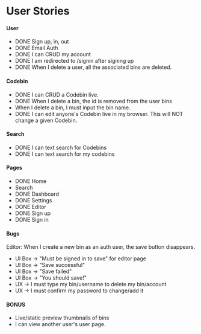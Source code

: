 # User Stories

#### User
* DONE Sign up, in, out
* DONE Email Auth
* DONE I can CRUD my account
* DONE I am redirected to /signin after signing up
* DONE When I delete a user, all the associated bins are deleted.

#### Codebin
* DONE I can CRUD a Codebin live.
* DONE When I delete a bin, the id is removed from the user bins
* When I delete a bin, I must input the bin name.
* DONE I can edit anyone's Codebin live in my browser. This will NOT change a given Codebin.

#### Search
* DONE I can text search for Codebins
* DONE I can text search for my codebins

#### Pages
* DONE Home
* Search
* DONE Dashboard
* DONE Settings
* DONE Editor
* DONE Sign up
* DONE Sign in

#### Bugs
Editor: When I create a new bin as an auth user, the save button disappears.
* UI Box -> "Must be signed in to save" for editor page
* UI Box -> "Save successful"
* UI Box -> "Save failed"
* UI Box -> "You should save!"
* UX -> I must type my bin/username to delete my bin/account
* UX -> I must confirm my password to change/add it

#### BONUS
* Live/static preview thumbnails of bins
* I can view another user's user page.